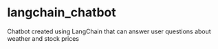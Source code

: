 # langchain_chatbot
Chatbot created using LangChain that can answer user questions about weather and stock prices
